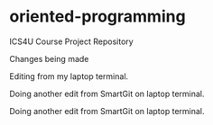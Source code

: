 # oriented-programming
ICS4U Course Project Repository

Changes being made


Editing from my laptop terminal.



Doing another edit from SmartGit on laptop terminal.




Doing another edit from SmartGit on laptop terminal.

